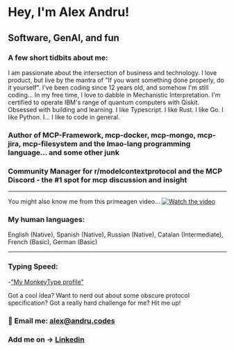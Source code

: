 # Hey, I'm Alex Andru!

## Software, GenAI, and fun

### A few short tidbits about me:
I am passionate about the intersection of business and technology. 
I love product, but live by the mantra of "If you want something done properly, do it yourself".
I've been coding since 12 years old, and somehow I'm still coding...
In my free time, I love to dabble in Mechanistic Interpretation.
I'm certified to operate IBM's range of quantum computers with Qiskit.
Obsessed with building and learning.
I like Typescript. I like Rust. I like Go. I like Python. I... I like to code in general.
### Author of MCP-Framework, mcp-docker, mcp-mongo, mcp-jira, mcp-filesystem and the lmao-lang programming language... and some other junk

### Community Manager for r/modelcontextprotocol and the MCP Discord - the #1 spot for mcp discussion and insight
---

You might also know me from this primeagen video...
[![Watch the video](https://img.youtube.com/vi/UzGUjCjGyp8/maxresdefault.jpg)](https://youtu.be/UzGUjCjGyp8)



### My human languages:

English (Native), Spanish (Native), Russian (Native), Catalan (Intermediate), French (Basic), German (Basic)

---

### Typing Speed:
  -["My MonkeyType profile"](https://monkeytype.com/profile/alex007d)


Got a cool idea? Want to nerd out about some obscure protocol specification? Got a really hard challenge for me? Hit me up!

### 📨 Email me: alex@andru.codes
### Add me on -> [Linkedin](https://www.linkedin.com/in/alex-andrushevich/)
